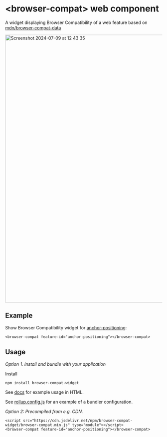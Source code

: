 # &lt;browser-compat> web component

A widget displaying Browser Compatibility of a web feature based on
[mdn/browser-compat-data](https://github.com/mdn/browser-compat-data)

<img width="860" alt="Screenshot 2024-07-09 at 12 43 35" src="https://github.com/devnook/browser-compat/assets/1914261/94d4e5b5-c4bf-481f-9b2f-3e5956f01bd9">

## Example

Show Browser Compatibility widget for
[anchor-positioning](https://github.com/web-platform-dx/web-features/blob/main/features/anchor-positioning.yml):

```
<browser-compat feature-id="anchor-positioning"></browser-compat>
```

## Usage

*Option 1. Install and bundle with your application*

Install

```
npm install browser-compat-widget
```

See [docs](https://github.com/devnook/browser-compat/blob/main/docs/index.html)
for example usage in HTML.

See [rollup.config.js](https://github.com/devnook/browser-compat/blob/main/rollup.config.js)
for an example of a bundler configuration.

*Option 2: Precompiled from e.g. CDN.*

```
<script src="https://cdn.jsdelivr.net/npm/browser-compat-widget/browser-compat.min.js" type="module"></script>
<browser-compat feature-id="anchor-positioning"></browser-compat>
```
